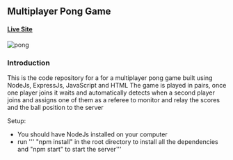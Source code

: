## Multiplayer Pong Game

#### [Live Site](https://frenetiks-pong-game.herokuapp.com/)

![pong](https://i.ibb.co/QncFfWB/pong.png)

### Introduction
This is the code repository for a for a multiplayer pong game built using NodeJs, ExpressJs, JavaScript and HTML
The game is played in pairs, once one player joins it waits and automatically detects when a second player 
joins and assigns one of them as a referee to monitor and relay the scores and the ball position to the server

Setup:
- You should have NodeJs installed on your computer
- run ''' "npm install" in the root directory to install all the dependencies and "npm start" to start the server'''
